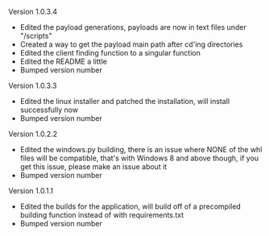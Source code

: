 Version 1.0.3.4
  - Edited the payload generations, payloads are now in text files under "/scripts"
  - Created a way to get the payload main path after cd'ing directories
  - Edited the client finding function to a singular function
  - Edited the README a little
  - Bumped version number

Version 1.0.3.3
  - Edited the linux installer and patched the installation, will install successfully now
  - Bumped version number

Version 1.0.2.2
 - Edited the windows.py building, there is an issue where NONE of the whl files will be compatible, that's with Windows 8 and above though, if you get this issue, please make an issue about it
 - Bumped version number

Version 1.0.1.1
 - Edited the builds for the application, will build off of a precompiled building function instead of with requirements.txt
 - Bumped version number